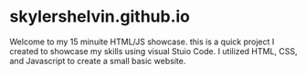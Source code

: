 # skylershelvin.github.io

Welcome to my 15 minuite HTML/JS showcase. 
this is a quick project I created to showcase my skills using visual Stuio Code. 
I utilized HTML, CSS, and Javascript to create a small basic website. 

